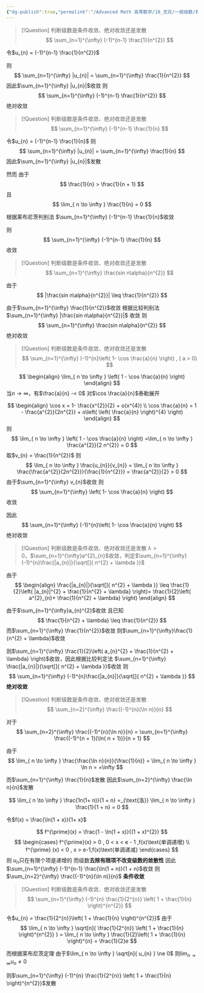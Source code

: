 ```yaml
---
{"dg-publish":true,"permalink":"/Advanced Math 高等数学/10_无穷/一般级数/例题/例题：绝对收敛与条件收敛/","tags":["微积分","高数","例题"]}
---
```




> [!Question]  判断级数是条件收敛、绝对收敛还是发散
> $$
> \sum_{n=1}^{\infty} (-1)^{n-1} \frac{1}{n^{2}}
> $$

令$u_{n} = (-1)^{n-1} \frac{1}{n^{2}}$

则
$$
\sum_{n=1}^{\infty} |u_{n}| = \sum_{n=1}^{\infty} \frac{1}{n^{2}}
$$
因此$\sum_{n=1}^{\infty} |u_{n}|$收敛
则
$$
\sum_{n=1}^{\infty} (-1)^{n-1} \frac{1}{n^{2}}
$$
绝对收敛

> [!Question]  判断级数是条件收敛、绝对收敛还是发散
> $$
> \sum_{n=1}^{\infty} (-1)^{n-1} \frac{1}{n}
> $$

令$u_{n} = (-1)^{n-1} \frac{1}{n}$
则
$$
\sum_{n=1}^{\infty} |u_{n}| = \sum_{n=1}^{\infty} \frac{1}{n}
$$
因此$\sum_{n=1}^{\infty} |u_{n}|$发散

然而
由于
$$
\frac{1}{n} > \frac{1}{n + 1}
$$
且
$$
\lim_{ n \to \infty } \frac{1}{n} = 0
$$

根据莱布尼茨判别法
$\sum_{n=1}^{\infty} (-1)^{n-1} \frac{1}{n}$收敛

则
$$
\sum_{n=1}^{\infty} (-1)^{n-1} \frac{1}{n}
$$
收敛

> [!Question]  判断级数是条件收敛、绝对收敛还是发散
> $$
> \sum_{n=1}^{\infty} \frac{sin n\alpha}{n^{2}}
> $$

由于
$$
|\frac{sin n\alpha}{n^{2}}| \leq  \frac{1}{n^{2}}
$$

由于$\sum_{n=1}^{\infty} \frac{1}{n^{2}}$收敛
根据比较判别法$\sum_{n=1}^{\infty} |\frac{sin n\alpha}{n^{2}}|$
收敛
则
$$
\sum_{n=1}^{\infty} \frac{sin n\alpha}{n^{2}}
$$
绝对收敛

> [!Question]  判断级数是条件收敛、绝对收敛还是发散
> $$
> \sum_{n=1}^{\infty} (-1)^{n}\left( 1- \cos \frac{a}{n} \right) , ( a > 0)
> $$


$$
\begin{align}
\lim_{  n \to \infty } \left( 1 - \cos \frac{a}{n} \right)
\end{align}
$$
当$n \to \infty$，有$\frac{a}{n} -< 0$
对$\cos \frac{a}{n}$泰勒展开

$$
\begin{align}
\cos x =  1- \frac{x^{2}}{2} + o(x^{4}) \\
\cos \frac{a}{n} = 1 - \frac{a^{2}}{2n^{2}} + o\left( \left( \frac{a}{n} \right)^{4} \right)
\end{align}
$$
则
$$
\lim_{  n \to \infty } \left( 1 - \cos \frac{a}{n} \right) =\lim_{ n \to \infty } \frac{a^{2}}{2 n^{2}} = 0
$$
取$v_{n} = \frac{1}{n^{2}}$
则
$$
\lim_{ n \to \infty } \frac{u_{n}}{v_{n}} = \lim_{ n \to \infty } \frac{\frac{a^{2}}{2n^{2}}}{\frac{1}{n^{2}}} = \frac{a^{2}}{2} > 0
$$
由于$\sum_{n=1}^{\infty} v_{n}$收敛
则
$$
\sum_{n=1}^{\infty} \left( 1- \cos \frac{a}{n} \right) 
$$
收敛

因此
$$
\sum_{n=1}^{\infty} (-1)^{n}\left( 1- \cos \frac{a}{n} \right) 
$$
绝对收敛

> [!Question]  判断级数是条件收敛、绝对收敛还是发散
> $\lambda > 0$，$\sum_{n=1}^{\infty}a^{2}_{n}$收敛，判定$\sum_{n=1}^{\infty} (-1)^{n}\frac{|a_{n}|}{\sqrt[]{ n^{2} + \lambda }}$

由于
$$
\begin{align}
\frac{|a_{n}|}{\sqrt[]{ n^{2} + \lambda }} \leq  \frac{1}{2}\left( |a_{n}|^{2} + \frac{1}{n^{2} + \lambda} \right)= \frac{1}{2}\left( a^{2}_{n}+ \frac{1}{n^{2} + \lambda} \right)
\end{align}
$$

由于$\sum_{n=1}^{\infty}a_{n}^{2}$收敛
且已知
$$
\frac{1}{n^{2} + \lambda} \leq \frac{1}{n^{2}}
$$
而$\sum_{n=1}^{\infty} \frac{1}{n^{2}}$收敛
则$\sum_{n=1}^{\infty}\frac{1}{n^{2} + \lambda}$收敛


则$\sum_{n=1}^{\infty} \frac{1}{2}\left( a_{n}^{2} + \frac{1}{n^{2} + \lambda} \right)$收敛，因此根据比较判定法
$\sum_{n=1}^{\infty} \frac{|a_{n}|}{\sqrt[]{ n^{2} + \lambda }}$收敛
则
$$
\sum_{n=1}^{\infty} (-1)^{n}\frac{|a_{n}|}{\sqrt[]{ n^{2} + \lambda }}
$$
**绝对收敛**

> [!Question]  判断级数是条件收敛、绝对收敛还是发散
> $$
> \sum_{n=2}^{\infty} \frac{(-1)^{n}(\ln n)}{n}
> $$


对于
$$
\sum_{n=2}^{\infty} \frac{(-1)^{n}(\ln n)}{n} = \sum_{n=1}^{\infty} \frac{(-1)^{n  + 1}(\ln( n + 1))}{n + 1}
$$


由于
$$
\lim_{ n \to \infty } \frac{\frac{\ln n}{n}}{\frac{1}{n}} = \lim_{ n \to \infty } \ln n = +\infty
$$

而$\sum_{n=1}^{\infty} \frac{1}{n}$发散
因此$\sum_{n=2}^{\infty} \frac{\ln n}{n}$发散

$$
\lim_{ n \to \infty } \frac{1n(1+ n)}{1 + n} =_{\text{洛}} \lim_{ n \to \infty } \frac{1}{1 + n} = 0
$$

令$f(x) = \frac{\ln(1 + x)}{1+ x}$

$$
f^{\prime}(x) = \frac{1 - \ln(1 + x)}{(1 + x)^{2}}
$$
$$
\begin{cases}
f^{\prime}(x) > 0 , 0 < x < e - 1 ,f(x)\text{单调递增} \\
f^{\prime} (x) < 0 , x > e-1,f(x)\text{单调递减} 
\end{cases}
$$
则
$u_{n}$只在有限个项是递增的
而级数**去除有限项不改变级数的敛散性**
因此$\sum_{n=1}^{\infty} (-1)^{n-1} \frac{\ln(1 + n)}{1 + n}$收敛
则$\sum_{n=2}^{\infty} \frac{(-1)^{n}(\ln n)}{n}$ **条件收敛**

> [!Question]  判断级数是条件收敛、绝对收敛还是发散
> $$
> \sum_{n=1}^{\infty} (-1)^{n}  \frac{1}{2^{n}} \left( 1 + \frac{1}{n} \right)^{n^{2}}
> $$

令$u_{n} = \frac{1}{2^{n}}\left( 1 + \frac{1}{n} \right)^{n^{2}}$
由于
$$
\lim_{ n \to \infty } \sqrt[n]{ \frac{1}{2^{n}} \left( 1 + \frac{1}{n} \right)^{n^{2}} } = \lim_{ n \to \infty } \frac{1}{2}\left( 1 + \frac{1}{n} \right)^{n} = \frac{1}{2}e
$$

而根据莱布尼茨定理
由于$\lim_{ n \to \infty } \sqrt[n]{ u_{n} } \ne 0$
则$\lim_{ n \to \infty } u_{n} \ne 0$

则$\sum_{n=1}^{\infty} (-1)^{n}  \frac{1}{2^{n}} \left( 1 + \frac{1}{n} \right)^{n^{2}}$发散



